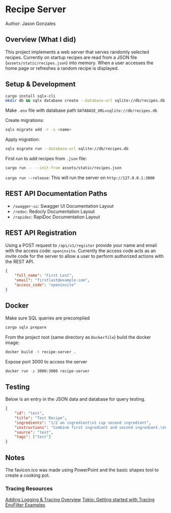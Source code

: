 # Recipe Server
Author: Jason Gonzales

## Overview (What I did)

This project implements a web server that serves randomly selected recipes. Currently on startup recipes are read from a JSON file (`assets/static/recipes.json`) into memory. When a user accesses the home page or refreshes a random recipe is displayed.

## Setup & Development

```sh
cargo install sqlx-cli
mkdir db && sqlx database create --database-url sqlite://db/recipes.db
```

Make `.env` file with database path `DATABASE_URL=sqlite://db/recipes.db`

Create migrations:
```sh
sqlx migrate add -r -s <name>
```

Apply migration:
```sh
sqlx migrate run --database-url sqlite://db/recipes.db
```

First run to add recipes from `.json` file:
```sh
cargo run -- --init-from assets/static/recipes.json
```

`cargo run --release`: This will run the server on `http://127.0.0.1:3000`

## REST API Documentation Paths

- `/swagger-ui`: Swagger UI Documentation Layout
- `/redoc`: Redocly Documentation Layout
- `/rapidoc`: RapiDoc Documentation Layout  

## REST API Registration

Using a POST request to `/api/v1/register` provide your name and email with
the access code: `openinvite`. Currently the access code acts as an invite code
for the server to allow a user to perform authorized actions with the REST API.

```json
{
    "full_name": "First Last",
    "email": "firstlast@example.com",
    "access_code": "openinvite"
}
```

## Docker

Make sure SQL queries are precompiled
```sh
cargo sqlx prepare
```

From the project root (same directory as `Dockerfile`) build the docker image:
```sh
docker build -t recipe-server .
```

Expose port 3000 to access the server
```sh
docker run -p 3000:3000 recipe-server
```

## Testing

Below is an entry in the JSON data and database for query testing.
```json
{
    "id": "test",
    "title": "Test Recipe",
    "ingredients": "1/2 an ingredient\n1 cup second ingredient",
    "instructions": "Combine first ingredient and second ingredient.\nCook until ready to serve.",
    "source": "test",
    "tags": ["test"]
}
```

## Notes

The favicon.ico was made using PowerPoint and the basic shapes tool to create a cooking pot.

### Tracing Resources

[Adding Logging & Tracing Overview](https://carlosmv.hashnode.dev/adding-logging-and-tracing-to-an-axum-app-rust)
[Tokio: Getting started with Tracing](https://tokio.rs/tokio/topics/tracing)
[EnvFilter Examples](https://docs.rs/tracing-subscriber/latest/tracing_subscriber/filter/struct.EnvFilter.html#examples)
